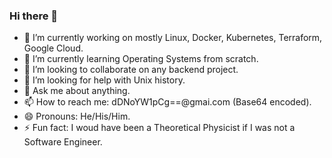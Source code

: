 ### Hi there 👋

- 🔭 I’m currently working on mostly Linux, Docker, Kubernetes, Terraform, Google Cloud.
- 🌱 I’m currently learning Operating Systems from scratch.
- 👯 I’m looking to collaborate on any backend project.
- 🤔 I’m looking for help with Unix history.
- 💬 Ask me about anything.
- 📫 How to reach me: dDNoYW1pCg==@gmai.com (Base64 encoded).
- 😄 Pronouns: He/His/Him.
- ⚡ Fun fact: I woud have been a Theoretical Physicist if I was not a Software Engineer.
